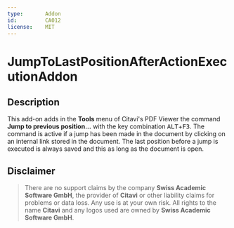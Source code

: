 ```yaml
---
type:       Addon
id:         CA012
license:    MIT
---
```


# JumpToLastPositionAfterActionExecutionAddon

## Description

This add-on adds in the **Tools** menu of Citavi's PDF Viewer the command **Jump to previous position...** with the key combination <kbd>ALT</kbd>+<kbd>F3</kbd>. The command is active if a jump has been made in the document by clicking on an internal link stored in the document. The last position before a jump is executed is always saved and this as long as the document is open.

## Disclaimer

>There are no support claims by the company **Swiss Academic Software GmbH**, the provider of **Citavi** or other liability claims for problems or data loss. Any use is at your own risk. All rights to the name **Citavi** and any logos used are owned by **Swiss Academic Software GmbH**.
